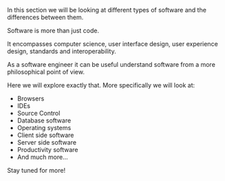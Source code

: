 In this section we will be looking at different types of software and the differences between them.

Software is more than just code. 

It encompasses computer science, user interface design, user experience design, standards and interoperability. 

As a software engineer it can be useful understand software from a more philosophical point of view.

Here we will explore exactly that. More specifically we will look at:

* Browsers
* IDEs
* Source Control
* Database software
* Operating systems
* Client side software
* Server side software
* Productivity software
* And much more...

Stay tuned for more!